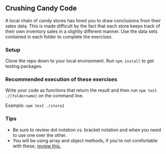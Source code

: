 ## Crushing Candy Code

A local chain of candy stores has hired you to draw conclusions from their sales data. This is made difficult by the fact that each store keeps track of their own inventory sales in a slightly different manner. Use the data sets contained in each folder to complete the exercises.

### Setup
Clone the repo down to your local environment. Run `npm install` to get testing packages.

### Recommended execution of these exercises
Write your code as functions that return the result and then run ```npm test ./[foldername]``` on the command line.

Example: `npm test ./store1`

### Tips
* Be sure to review dot notation vs. bracket notation and when you need to use one over the other.
* You will be using array and object methods, if you're not comfortable with these, [review this.](https://github.com/robhaj/js-array-and-string-manipulation)
